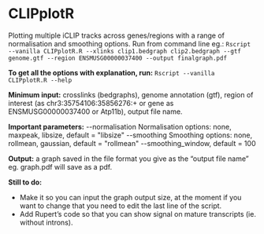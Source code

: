 # CLIPplotR
Plotting multiple iCLIP tracks across genes/regions with a range of normalisation and smoothing options.
Run from command line eg.:
`Rscript --vanilla CLIPplotR.R --xlinks clip1.bedgraph clip2.bedgraph --gtf genome.gtf --region ENSMUSG00000037400 --output finalgraph.pdf`

**To get all the options with explanation, run:**
`Rscript --vanilla CLIPplotR.R --help`

**Minimum input:** crosslinks (bedgraphs), genome annotation (gtf), region of interest (as chr3:35754106:35856276:+ or gene as ENSMUSG00000037400 or Atp11b), output file name.

**Important parameters:** 
--normalisation Normalisation options: none, maxpeak, libsize, default = "libsize"
--smoothing Smoothing options: none, rollmean, gaussian, default = "rollmean"
--smoothing_window, default = 100

**Output:** a graph saved in the file format you give as the “output file name” eg. graph.pdf will save as a pdf.

**Still to do:**
* Make it so you can input the graph output size, at the moment if you want to change that you need to edit the last line of the script.
* Add Rupert’s code so that you can show signal on mature transcripts (ie. without introns).


